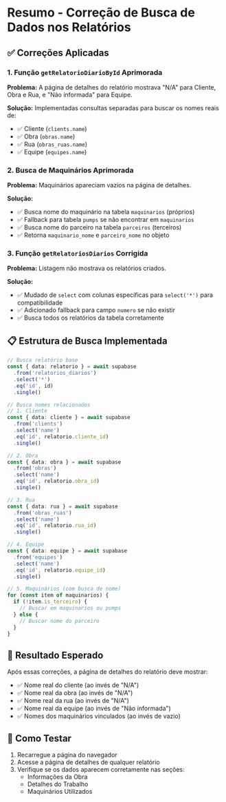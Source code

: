 # Resumo - Correção de Busca de Dados nos Relatórios

## ✅ Correções Aplicadas

### 1. Função `getRelatorioDiarioById` Aprimorada

**Problema:** A página de detalhes do relatório mostrava "N/A" para Cliente, Obra e Rua, e "Não informada" para Equipe.

**Solução:** Implementadas consultas separadas para buscar os nomes reais de:
- ✅ Cliente (`clients.name`)
- ✅ Obra (`obras.name`)
- ✅ Rua (`obras_ruas.name`)
- ✅ Equipe (`equipes.name`)

### 2. Busca de Maquinários Aprimorada

**Problema:** Maquinários apareciam vazios na página de detalhes.

**Solução:**
- ✅ Busca nome do maquinário na tabela `maquinarios` (próprios)
- ✅ Fallback para tabela `pumps` se não encontrar em `maquinarios`
- ✅ Busca nome do parceiro na tabela `parceiros` (terceiros)
- ✅ Retorna `maquinario_nome` e `parceiro_nome` no objeto

### 3. Função `getRelatoriosDiarios` Corrigida

**Problema:** Listagem não mostrava os relatórios criados.

**Solução:**
- ✅ Mudado de `select` com colunas específicas para `select('*')` para compatibilidade
- ✅ Adicionado fallback para campo `numero` se não existir
- ✅ Busca todos os relatórios da tabela corretamente

## 📋 Estrutura de Busca Implementada

```typescript
// Busca relatório base
const { data: relatorio } = await supabase
  .from('relatorios_diarios')
  .select('*')
  .eq('id', id)
  .single()

// Busca nomes relacionados
// 1. Cliente
const { data: cliente } = await supabase
  .from('clients')
  .select('name')
  .eq('id', relatorio.cliente_id)
  .single()

// 2. Obra
const { data: obra } = await supabase
  .from('obras')
  .select('name')
  .eq('id', relatorio.obra_id)
  .single()

// 3. Rua
const { data: rua } = await supabase
  .from('obras_ruas')
  .select('name')
  .eq('id', relatorio.rua_id)
  .single()

// 4. Equipe
const { data: equipe } = await supabase
  .from('equipes')
  .select('name')
  .eq('id', relatorio.equipe_id)
  .single()

// 5. Maquinários (com busca de nome)
for (const item of maquinarios) {
  if (!item.is_terceiro) {
    // Buscar em maquinarios ou pumps
  } else {
    // Buscar nome do parceiro
  }
}
```

## 🎯 Resultado Esperado

Após essas correções, a página de detalhes do relatório deve mostrar:
- ✅ Nome real do cliente (ao invés de "N/A")
- ✅ Nome real da obra (ao invés de "N/A")
- ✅ Nome real da rua (ao invés de "N/A")
- ✅ Nome real da equipe (ao invés de "Não informada")
- ✅ Nomes dos maquinários vinculados (ao invés de vazio)

## 🚀 Como Testar

1. Recarregue a página do navegador
2. Acesse a página de detalhes de qualquer relatório
3. Verifique se os dados aparecem corretamente nas seções:
   - Informações da Obra
   - Detalhes do Trabalho
   - Maquinários Utilizados


